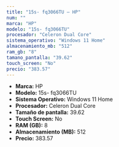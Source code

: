 ```yaml
---
title: "15s- fq3066TU — HP"
num: ""
marca: "HP"
modelo: "15s- fq3066TU"
procesador: "Celeron Dual Core"
sistema_operativo: "Windows 11 Home"
almacenamiento_mb: "512"
ram_gb: "8"
tamano_pantalla: "39.62"
touch_screen: "No"
precio: "383.57"
---
```

<ul>
<li><strong>Marca:</strong> HP</li>
<li><strong>Modelo:</strong> 15s- fq3066TU</li>
<li><strong>Sistema Operativo:</strong> Windows 11 Home</li>
<li><strong>Procesador:</strong> Celeron Dual Core </li>
<li><strong>Tamaño de pantalla:</strong> 39.62</li>
<li><strong>Touch Screen:</strong> No</li>
<li><strong>RAM (GB):</strong> 8</li>
<li><strong>Almacenamiento (MB):</strong> 512</li>
<li><strong>Precio:</strong> 383.57</li>
</ul>
